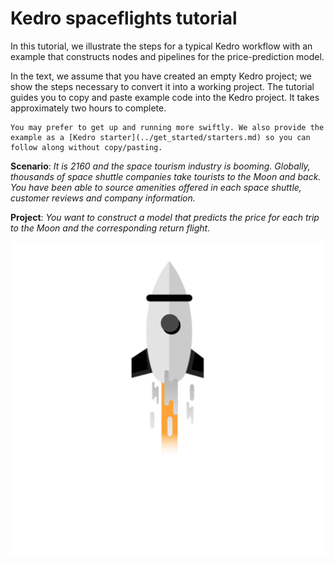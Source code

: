# Kedro spaceflights tutorial

In this tutorial, we illustrate the steps for a typical Kedro workflow with an example that constructs nodes and pipelines for the price-prediction model.

In the text, we assume that you have created an empty Kedro project; we show the steps necessary to convert it into a working project. The tutorial guides you to copy and paste example code into the Kedro project. It takes approximately two hours to complete. 

```{note}
You may prefer to get up and running more swiftly. We also provide the example as a [Kedro starter](../get_started/starters.md) so you can follow along without copy/pasting. 
```

**Scenario**: *It is 2160 and the space tourism industry is booming. Globally, thousands of space shuttle companies take tourists to the Moon and back. You have been able to source amenities offered in each space shuttle, customer reviews and company information.*

**Project**: *You want to construct a model that predicts the price for each trip to the Moon and the corresponding return flight.*

![](../meta/images/moon-rocket.gif)








